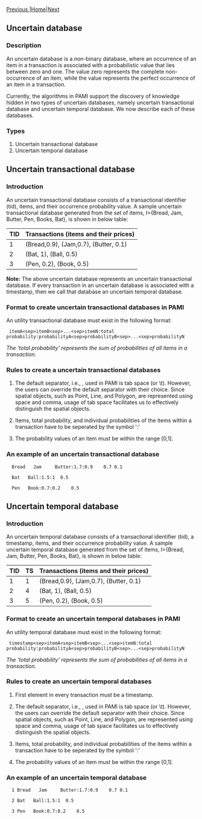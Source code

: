 [Previous ](utilityDatabase.html)|[Home](index.html)|[Next](locationDatabase.html)

## Uncertain database

### Description
An uncertain database is a non-binary database, where an occurrence of an item in a transaction is associated with a 
probabilistic value that lies between zero and one. The value zero represents the complete non-occurrence of an item, while the 
value represents the perfect occurrence of an item in a transaction.

Currently, the algorithms in PAMI support the discovery of knowledge hidden in two types of uncertain databases, namely uncertain transactional database and uncertain temporal database.
We now describe each of these databases.

### Types
1. Uncertain transactional database
2. Uncertain temporal database

## Uncertain transactional database
### Introduction
An uncertain transactional database consists of a transactional identifier (tid), items, and their occurrence probability value.
A sample uncertain transactional database generated from the set of items, I={Bread, Jam, Butter, Pen, Books, Bat},
is shown in below table:

TID |  Transactions (items and their prices)
     --- | -----
1   | (Bread,0.9), (Jam,0.7), (Butter, 0.1)
2   | (Bat, 1), (Ball, 0.5)
3   | (Pen, 0.2), (Book, 0.5) 

__Note:__ The above uncertain database represents an uncertain transactional database. If every transaction in an uncertain database
is associated with a timestamp, then we call that database an uncertain temporal database.

### Format to create uncertain transactional databases in PAMI
An utility transactional database must exist in the following format:

     itemA<sep>itemB<sep>...<sep>itemN:total probability:probabilityA<sep>probabilityB<sep>...<sep>probabilityN

_The 'total probability' represents the sum of probabilities of all items in a transaction._

### Rules to create a uncertain transactional databases
1. The default separator, i.e., <sep>, used in PAMI is tab space (or \t). However, the users can override the default
    separator with their choice. Since spatial objects, such as Point, Line, and Polygon, are represented using space
    and comma, usage of tab space facilitates us to effectively distinguish the spatial objects.

2. Items, total probability, and individual probabilities of the items within a transaction have to be seperated by the symbol ':'
3. The probability values of an item must be within the range [0,1]. 

### An example of an uncertain transactional database

      Bread   Jam     Butter:1.7:0.9    0.7 0.1

      Bat   Ball:1.5:1  0.5

      Pen   Book:0.7:0.2    0.5
## Uncertain temporal database
### Introduction
An uncertain temporal database consists of a transactional identifier (tid), a timestamp, items, and their occurrence probability value.
A sample uncertain temporal database generated from the set of items, I={Bread, Jam, Butter, Pen, Books, Bat},
is shown in below table:

TID | TS  | Transactions (items and their prices)
     --- |-----| -----
1   | 1   |(Bread,0.9), (Jam,0.7), (Butter, 0.1)
2   | 4   |(Bat, 1), (Ball, 0.5)
3   | 5   |(Pen, 0.2), (Book, 0.5) 

### Format to create an uncertain temporal databases in PAMI
An utility temporal database must exist in the following format:

     timestamp<sep>itemA<sep>itemB<sep>...<sep>itemN:total probability:probabilityA<sep>probabilityB<sep>...<sep>probabilityN

_The 'total probability' represents the sum of probabilities of all items in a transaction._

### Rules to create an uncertain temporal databases
1. First element in every transaction must be a timestamp.
2. The default separator, i.e., <sep>, used in PAMI is tab space (or \t). However, the users can override the default
   separator with their choice. Since spatial objects, such as Point, Line, and Polygon, are represented using space
   and comma, usage of tab space facilitates us to effectively distinguish the spatial objects.

3. Items, total probability, and individual probabilities of the items within a transaction have to be seperated by the symbol ':'
4. The probability values of an item must be within the range [0,1].

### An example of an uncertain temporal database

      1 Bread   Jam     Butter:1.7:0.9    0.7 0.1

      2 Bat   Ball:1.5:1  0.5

      3 Pen   Book:0.7:0.2    0.5
